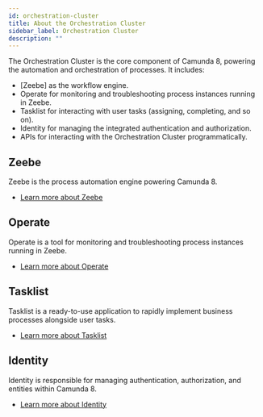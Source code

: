 ```yaml
---
id: orchestration-cluster
title: About the Orchestration Cluster
sidebar_label: Orchestration Cluster
description: ""
---
```


The Orchestration Cluster is the core component of Camunda 8, powering the automation and orchestration of processes. It includes:

- [Zeebe] as the workflow engine.
- Operate for monitoring and troubleshooting process instances running in Zeebe.
- Tasklist for interacting with user tasks (assigning, completing, and so on).
- Identity for managing the integrated authentication and authorization.
- APIs for interacting with the Orchestration Cluster programmatically.

## Zeebe

Zeebe is the process automation engine powering Camunda 8.

- [Learn more about Zeebe](/components/zeebe/zeebe-overview.md)

## Operate

Operate is a tool for monitoring and troubleshooting process instances running in Zeebe.

- [Learn more about Operate](/components/operate/operate-introduction.md)

## Tasklist

Tasklist is a ready-to-use application to rapidly implement business processes alongside user tasks.

- [Learn more about Tasklist](/components/tasklist/introduction-to-tasklist.md)

## Identity

Identity is responsible for managing authentication, authorization, and entities within Camunda 8.

- [Learn more about Identity](/components/identity/identity-introduction.md)
